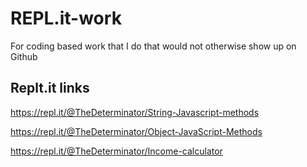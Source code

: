 # REPL.it-work
For coding based work that I do that would not otherwise show up on Github
## Replt.it links

https://repl.it/@TheDeterminator/String-Javascript-methods

https://repl.it/@TheDeterminator/Object-JavaScript-Methods

https://repl.it/@TheDeterminator/Income-calculator
